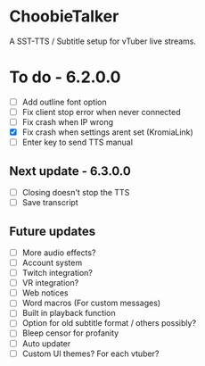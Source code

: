 # ChoobieTalker
A SST-TTS / Subtitle setup for vTuber live streams.

# To do - 6.2.0.0
- [ ] Add outline font option
- [ ] Fix client stop error when never connected
- [ ] Fix crash when IP wrong
- [x] Fix crash when settings arent set (KromiaLink)
- [ ] Enter key to send TTS manual

## Next update - 6.3.0.0
- [ ] Closing doesn't stop the TTS
- [ ] Save transcript

## Future updates
- [ ] More audio effects?
- [ ] Account system
- [ ] Twitch integration?
- [ ] VR integration?
- [ ] Web notices
- [ ] Word macros (For custom messages)
- [ ] Built in playback function
- [ ] Option for old subtitle format / others possibly?
- [ ] Bleep censor for profanity
- [ ] Auto updater
- [ ] Custom UI themes? For each vtuber?
